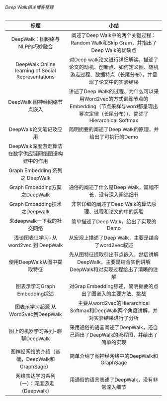 ###### Deep Walk相关博客整理



|                         标题                         |                             小结                             |
| :--------------------------------------------------: | :----------------------------------------------------------: |
|           DeepWalk：图网络与NLP的巧妙融合            | 阐述了Deep Walk中的两个关键过程：Random Walk和Skip Gram，并指出了Deep Walk的优缺点 |
|  DeepWalk Online learning of Social Representations  | 对Deep walk论文进行详细解读，描述了论文的动机、创新点、如何定义图、随机游走过程、数据特点（长尾分布），并呈现了论文中的实验结果 |
|             DeepWalk 图神经网络节点嵌入              | 讲述了Deep Walk的过程、为什么可以采用Word2vec的方式训练节点的Embedding（节点采样与word都呈现出幂次定律（长尾分布））、简述了Hierarchical Softmax |
|                DeepWalk论文笔记及应用                |    简明扼要的阐述了Deep Walk的原理，并给出了可执行的Demo     |
| DeepWalk深度游走算法在数字供应链网络图谱构建中的作用 |                                                              |
|           Graph Embedding 系列之 DeepWalk            |                                                              |
|            Graph Embedding方案之DeepWalk             |   通俗的阐述了什么是Deep Walk，篇幅不长，没有深入阐述细节    |
|            Graph Embedding技术之Deepwalk             |  非常详细的阐述了Deep Walk的算法原理、过程和论文的中的实验   |
|              来deepwalk一下我的社交网络              |            简单描述了Deep Walk，给出了实现的Demo             |
|        浅谈图表征学习-从word2vec 到 DeepWalk         |      从宏观上描述了Deep Walk，主要是结合了word2vec叙述       |
|              使用DeepWalk从图中提取特征              | 先从图特征提取引出节点嵌入，然后讲解DeepWalk，主要是结合实例讲解DeepWalk和对实现过程给出了清晰的注解 |
|            图表示学习Graph Embedding综述             | 对Grap Embedding综述，简明扼要的点出了图嵌入的主要方法、挑战 |
|         图表示学习起源 从Word2vec到DeepWalk          | 主要从word2vec的Hierarchical Softmax和DeepWalk两个角度讲解，并对实验结果进行了分析 |
|           图上的机器学习系列-聊聊DeepWalk            | 采用通俗的语言阐述了DeepWalk，还自己画出了DeepWalk的流程图，并给出了简单的实现 |
|    图神经网络的介绍（基础，DeepWalk和GraphSage）     |         简单介绍了图神经网络中的DeepWalk和GraphSage          |
|     网络表达学习系列（一）：深度游走（Deepwalk）     |         用通俗的语言表述了DeepWalk，没有非常深入细节         |







